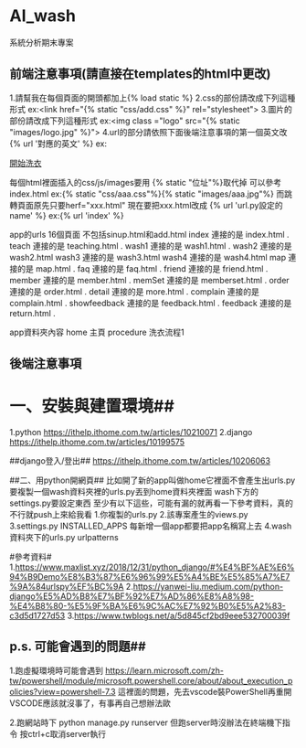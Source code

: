 # AI_wash
系統分析期末專案

## 前端注意事項(請直接在templates的html中更改)
1.請幫我在每個頁面的開頭都加上{% load static %}
2.css的部份請改成下列這種形式
ex:<link href="{% static "css/add.css" %}" rel="stylesheet">
3.圖片的部份請改成下列這種形式
ex:<img class ="logo" src="{% static "images/logo.jpg" %}">
4.url的部分請依照下面後端注意事項的第一個英文改{% url '對應的英文' %}
ex:<a href="{% url 'wash1' %}"><div  class="text3" id="small">開始洗衣</div></a>   

每個html裡面插入的css/js/images要用 {% static "位址"%}取代掉 可以參考index.html
ex:{% static "css/aaa.css"%}{% static "images/aaa.jpg"%}
而跳轉頁面原先只要herf="xxx.html" 
現在要把xxx.html改成 {% url 'url.py設定的name' %} ex:{% url 'index' %}

app的urls 16個頁面 不包括sinup.html和add.html
index           連接的是   index.html       .
teach           連接的是   teaching.html    .
wash1           連接的是   wash1.html       .
wash2           連接的是   wash2.html
wash3           連接的是   wash3.html
wash4           連接的是   wash4.html
map             連接的是   map.html         .
faq             連接的是   faq.html         .
friend          連接的是   friend.html      .
member          連接的是   member.html      .
memSet          連接的是   memberset.html   .
order           連接的是   order.html       .
detail          連接的是   more.html        .
complain        連接的是   complain.html    .
showfeedback    連接的是   feedback.html    .
feedback        連接的是   return.html      .

app資料夾內容
home            主頁
procedure       洗衣流程1

## 後端注意事項
# 一、安裝與建置環境##
1.python
https://ithelp.ithome.com.tw/articles/10210071
2.django
https://ithelp.ithome.com.tw/articles/10199575

##django登入/登出##
https://ithelp.ithome.com.tw/articles/10206063

##二、用python開網頁##
比如開了新的app叫做home它裡面不會產生出urls.py
要複製一個wash資料夾裡的urls.py丟到home資料夾裡面
wash下方的settings.py要設定東西
至少有以下這些，可能有漏的就再看一下參考資料，真的不行就push上來給我看
1.你複製的urls.py 
2.該專案產生的views.py
3.settings.py INSTALLED_APPS 每新增一個app都要把app名稱寫上去
4.wash資料夾下的urls.py urlpatterns

#參考資料#
1.https://www.maxlist.xyz/2018/12/31/python_django/#%E4%BF%AE%E6%94%B9Demo%E8%B3%87%E6%96%99%E5%A4%BE%E5%85%A7%E7%9A%84urlspy%EF%BC%9A
2.https://yanwei-liu.medium.com/python-django%E5%AD%B8%E7%BF%92%E7%AD%86%E8%A8%98-%E4%B8%80-%E5%9F%BA%E6%9C%AC%E7%92%B0%E5%A2%83-c3d5d1727d53
3.https://www.twblogs.net/a/5d845cf2bd9eee532700039f



## p.s. 可能會遇到的問題##
1.跑虛擬環境時可能會遇到
https://learn.microsoft.com/zh-tw/powershell/module/microsoft.powershell.core/about/about_execution_policies?view=powershell-7.3
這裡面的問題，先去vscode裝PowerShell再重開VSCODE應該就沒事了，有事再自己想辦法歐

2.跑網站時下 python manage.py runserver
但跑server時沒辦法在終端機下指令 按ctrl+c取消server執行


